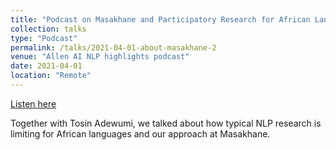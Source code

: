 ```yaml
---
title: "Podcast on Masakhane and Participatory Research for African Languages"
collection: talks
type: "Podcast"
permalink: /talks/2021-04-01-about-masakhane-2
venue: "Allen AI NLP highlights podcast"
date: 2021-04-01
location: "Remote"
---
```


[Listen here](https://soundcloud.com/nlp-highlights/127-masakhane-and-participatory-research-for-african-languages-with-tosin-adewumi-and-perez-ogayo)

Together with Tosin Adewumi, we talked about how typical NLP research is limiting for African languages and our approach at Masakhane.
